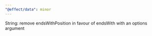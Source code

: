 ```yaml
---
"@effect/data": minor
---
```


String: remove endsWithPosition in favour of endsWith with an options argument
